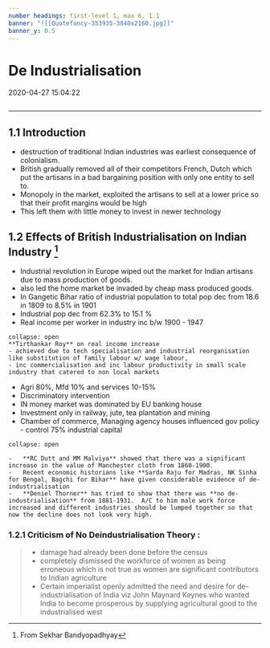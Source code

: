 ```yaml
---
number headings: first-level 1, max 6, 1.1
banner: "![[Quotefancy-353935-3840x2160.jpg]]"
banner_y: 0.5
---
```


# De Industrialisation

2020-04-27 15:04:22

```toc
```

---

## 1.1 Introduction

- destruction of traditional Indian industries was earliest consequence of colonialism.
- British gradually removed all of their competitors French, Dutch which put the artisans in a bad bargaining position with only one entity to sell to.
- Monopoly in the market, exploited the artisans to sell at a lower price so that their profit margins would be high
- This left them with little money to invest in newer technology

## 1.2 Effects of British Industrialisation on Indian Industry [^1]

- Industrial revolution in Europe wiped out the market for Indian artisans due to mass production of goods.
- also led the home market be invaded by cheap mass produced goods.
- In Gangetic Bihar ratio of industrial population to total pop dec from 18.6 in 1809 to 8.5% in 1901
- Industrial pop dec from 62.3% to 15.1 %
- Real income per worker in industry inc b/w 1900 - 1947

```ad-Views
collapse: open
**Tirthankar Roy** on real income increase 
- achieved due to tech specialisation and industrial reorganisation like substitution of family labour w/ wage labour, 
- inc commercialisation and inc labour productivity in small scale industry that catered to non local markets
```

- Agri 80%, Mfd 10% and services 10-15%
- Discriminatory intervention
- IN money market was dominated by EU banking house
- Investment only in railway, jute, tea plantation and mining
- Chamber of commerce, Managing agency houses influenced gov policy - control 75% industrial capital

```ad-Views
collapse: open

-   **RC Dutt and MM Malviya** showed that there was a significant increase in the value of Manchester cloth from 1860-1900.
-   Recent economic historians like **Sarda Raju for Madras, NK Sinha for Bengal, Bagchi for Bihar** have given considerable evidence of de-industrialisation
-   **Deniel Thorner** has tried to show that there was **no de-industrialisation** from 1881-1931.  A/C to him male work force increased and different industries should be lumped together so that now the decline does not look very high.

```

### 1.2.1 Criticism of No Deindustrialisation Theory :

> - damage had already been done before the census
> - completely dismissed the workforce of women as being erroneous which is not true as women are significant contributors to Indian agriculture
> - Certain imperialist openly admitted the need and desire for de-industrialisation of India viz John Maynard Keynes who wanted India to become prosperous by supplying agricultural good to the industrialised west

[^1]: From Sekhar Bandyopadhyay
